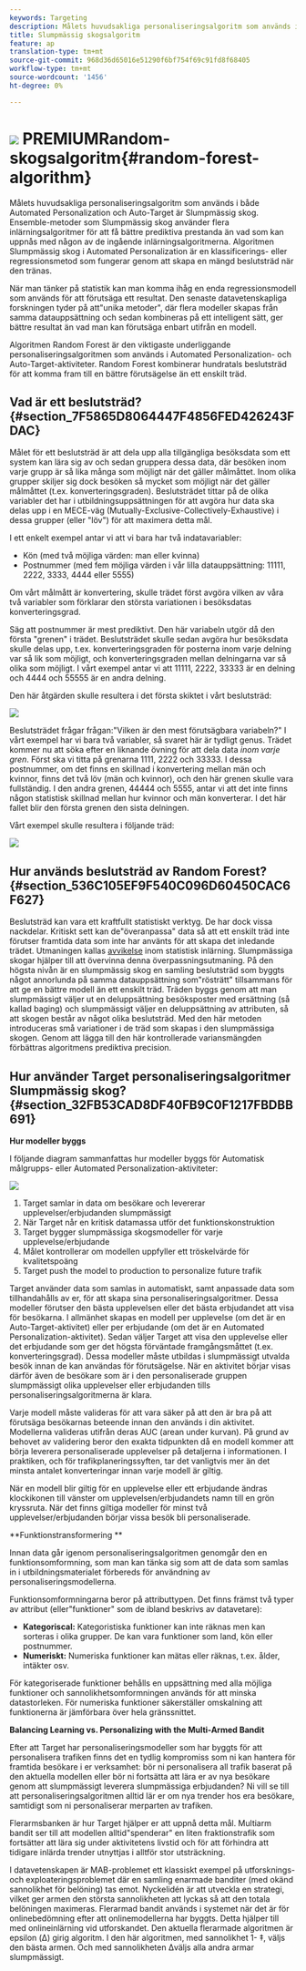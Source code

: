 ```yaml
---
keywords: Targeting
description: Målets huvudsakliga personaliseringsalgoritm som används i både Automated Personalization och Auto-Target är Slumpmässig skog. Ensemble-metoder som Slumpmässig skog använder flera inlärningsalgoritmer för att få bättre prediktiva prestanda än vad som kan uppnås med någon av de ingående inlärningsalgoritmerna. Algoritmen Slumpmässig skog i Automated Personalization är en klassificerings- eller regressionsmetod som fungerar genom att skapa en mängd beslutsträd när den tränas.
title: Slumpmässig skogsalgoritm
feature: ap
translation-type: tm+mt
source-git-commit: 968d36d65016e51290f6bf754f69c91fd8f68405
workflow-type: tm+mt
source-wordcount: '1456'
ht-degree: 0%

---
```



# ![](/help/assets/premium.png) PREMIUMRandom-skogsalgoritm{#random-forest-algorithm}

Målets huvudsakliga personaliseringsalgoritm som används i både Automated Personalization och Auto-Target är Slumpmässig skog. Ensemble-metoder som Slumpmässig skog använder flera inlärningsalgoritmer för att få bättre prediktiva prestanda än vad som kan uppnås med någon av de ingående inlärningsalgoritmerna. Algoritmen Slumpmässig skog i Automated Personalization är en klassificerings- eller regressionsmetod som fungerar genom att skapa en mängd beslutsträd när den tränas.

När man tänker på statistik kan man komma ihåg en enda regressionsmodell som används för att förutsäga ett resultat. Den senaste datavetenskapliga forskningen tyder på att&quot;unika metoder&quot;, där flera modeller skapas från samma datauppsättning och sedan kombineras på ett intelligent sätt, ger bättre resultat än vad man kan förutsäga enbart utifrån en modell.

Algoritmen Random Forest är den viktigaste underliggande personaliseringsalgoritmen som används i Automated Personalization- och Auto-Target-aktiviteter. Random Forest kombinerar hundratals beslutsträd för att komma fram till en bättre förutsägelse än ett enskilt träd.

## Vad är ett beslutsträd? {#section_7F5865D8064447F4856FED426243FDAC}

Målet för ett beslutsträd är att dela upp alla tillgängliga besöksdata som ett system kan lära sig av och sedan gruppera dessa data, där besöken inom varje grupp är så lika många som möjligt när det gäller målmåttet. Inom olika grupper skiljer sig dock besöken så mycket som möjligt när det gäller målmåttet (t.ex. konverteringsgraden). Beslutsträdet tittar på de olika variabler det har i utbildningsuppsättningen för att avgöra hur data ska delas upp i en MECE-väg (Mutually-Exclusive-Collectively-Exhaustive) i dessa grupper (eller &quot;löv&quot;) för att maximera detta mål.

I ett enkelt exempel antar vi att vi bara har två indatavariabler:

* Kön (med två möjliga värden: man eller kvinna)
* Postnummer (med fem möjliga värden i vår lilla datauppsättning: 11111, 2222, 3333, 4444 eller 5555)

Om vårt målmått är konvertering, skulle trädet först avgöra vilken av våra två variabler som förklarar den största variationen i besöksdatas konverteringsgrad.

Säg att postnummer är mest prediktivt. Den här variabeln utgör då den första &quot;grenen&quot; i trädet. Beslutsträdet skulle sedan avgöra hur besöksdata skulle delas upp, t.ex. konverteringsgraden för posterna inom varje delning var så lik som möjligt, och konverteringsgraden mellan delningarna var så olika som möjligt. I vårt exempel antar vi att 11111, 2222, 33333 är en delning och 4444 och 55555 är en andra delning.

Den här åtgärden skulle resultera i det första skiktet i vårt beslutsträd:

![](assets/decsion_tree_1.png)

Beslutsträdet frågar frågan:&quot;Vilken är den mest förutsägbara variabeln?&quot; I vårt exempel har vi bara två variabler, så svaret här är tydligt genus. Trädet kommer nu att söka efter en liknande övning för att dela data *inom varje gren*. Först ska vi titta på grenarna 1111, 2222 och 33333. I dessa postnummer, om det finns en skillnad i konvertering mellan män och kvinnor, finns det två löv (män och kvinnor), och den här grenen skulle vara fullständig. I den andra grenen, 44444 och 5555, antar vi att det inte finns någon statistisk skillnad mellan hur kvinnor och män konverterar. I det här fallet blir den första grenen den sista delningen.

Vårt exempel skulle resultera i följande träd:

![](assets/decsion_tree_2.png)

## Hur används beslutsträd av Random Forest? {#section_536C105EF9F540C096D60450CAC6F627}

Beslutsträd kan vara ett kraftfullt statistiskt verktyg. De har dock vissa nackdelar. Kritiskt sett kan de&quot;överanpassa&quot; data så att ett enskilt träd inte förutser framtida data som inte har använts för att skapa det inledande trädet. Utmaningen kallas [avvikelse](https://en.wikipedia.org/wiki/Bias%E2%80%93variance_tradeoff) inom statistisk inlärning. Slumpmässiga skogar hjälper till att övervinna denna överpassningsutmaning. På den högsta nivån är en slumpmässig skog en samling beslutsträd som byggts något annorlunda på samma datauppsättning som&quot;rösträtt&quot; tillsammans för att ge en bättre modell än ett enskilt träd. Träden byggs genom att man slumpmässigt väljer ut en deluppsättning besöksposter med ersättning (så kallad baging) och slumpmässigt väljer en deluppsättning av attributen, så att skogen består av något olika beslutsträd. Med den här metoden introduceras små variationer i de träd som skapas i den slumpmässiga skogen. Genom att lägga till den här kontrollerade variansmängden förbättras algoritmens prediktiva precision.

## Hur använder Target personaliseringsalgoritmer Slumpmässig skog? {#section_32FB53CAD8DF40FB9C0F1217FBDBB691}

**Hur modeller byggs**

I följande diagram sammanfattas hur modeller byggs för Automatisk målgrupps- eller Automated Personalization-aktiviteter:

![](assets/random_forest_flow.png)

1. Target samlar in data om besökare och levererar upplevelser/erbjudanden slumpmässigt
1. När Target når en kritisk datamassa utför det funktionskonstruktion
1. Target bygger slumpmässiga skogsmodeller för varje upplevelse/erbjudande
1. Målet kontrollerar om modellen uppfyller ett tröskelvärde för kvalitetspoäng
1. Target push the model to production to personalize future trafik

Target använder data som samlas in automatiskt, samt anpassade data som tillhandahålls av er, för att skapa sina personaliseringsalgoritmer. Dessa modeller förutser den bästa upplevelsen eller det bästa erbjudandet att visa för besökarna. I allmänhet skapas en modell per upplevelse (om det är en Auto-Target-aktivitet) eller per erbjudande (om det är en Automated Personalization-aktivitet). Sedan väljer Target att visa den upplevelse eller det erbjudande som ger det högsta förväntade framgångsmåttet (t.ex. konverteringsgrad). Dessa modeller måste utbildas i slumpmässigt utvalda besök innan de kan användas för förutsägelse. När en aktivitet börjar visas därför även de besökare som är i den personaliserade gruppen slumpmässigt olika upplevelser eller erbjudanden tills personaliseringsalgoritmerna är klara.

Varje modell måste valideras för att vara säker på att den är bra på att förutsäga besökarnas beteende innan den används i din aktivitet. Modellerna valideras utifrån deras AUC (arean under kurvan). På grund av behovet av validering beror den exakta tidpunkten då en modell kommer att börja leverera personaliserade upplevelser på detaljerna i informationen. I praktiken, och för trafikplaneringssyften, tar det vanligtvis mer än det minsta antalet konverteringar innan varje modell är giltig.

När en modell blir giltig för en upplevelse eller ett erbjudande ändras klockikonen till vänster om upplevelsen/erbjudandets namn till en grön kryssruta. När det finns giltiga modeller för minst två upplevelser/erbjudanden börjar vissa besök bli personaliserade.

**Funktionstransformering **

Innan data går igenom personaliseringsalgoritmen genomgår den en funktionsomformning, som man kan tänka sig som att de data som samlas in i utbildningsmaterialet förbereds för användning av personaliseringsmodellerna.

Funktionsomformningarna beror på attributtypen. Det finns främst två typer av attribut (eller&quot;funktioner&quot; som de ibland beskrivs av datavetare):

* **Kategoriscal:** Kategoristiska funktioner kan inte räknas men kan sorteras i olika grupper. De kan vara funktioner som land, kön eller postnummer.
* **Numeriskt:** Numeriska funktioner kan mätas eller räknas, t.ex. ålder, intäkter osv.

För kategoriserade funktioner behålls en uppsättning med alla möjliga funktioner och sannolikhetsomformningen används för att minska datastorleken. För numeriska funktioner säkerställer omskalning att funktionerna är jämförbara över hela gränssnittet.

**Balancing Learning vs. Personalizing with the Multi-Armed Bandit**

Efter att Target har personaliseringsmodeller som har byggts för att personalisera trafiken finns det en tydlig kompromiss som ni kan hantera för framtida besökare i er verksamhet: bör ni personalisera all trafik baserat på den aktuella modellen eller bör ni fortsätta att lära er av nya besökare genom att slumpmässigt leverera slumpmässiga erbjudanden? Ni vill se till att personaliseringsalgoritmen alltid lär er om nya trender hos era besökare, samtidigt som ni personaliserar merparten av trafiken.

Flerarmsbanken är hur Target hjälper er att uppnå detta mål. Multiarm bandit ser till att modellen alltid&quot;spenderar&quot; en liten fraktionstrafik som fortsätter att lära sig under aktivitetens livstid och för att förhindra att tidigare inlärda trender utnyttjas i alltför stor utsträckning.

I datavetenskapen är MAB-problemet ett klassiskt exempel på utforsknings- och exploateringsproblemet där en samling enarmade banditer (med okänd sannolikhet för belöning) tas emot. Nyckelidén är att utveckla en strategi, vilket ger armen den största sannolikheten att lyckas så att den totala belöningen maximeras. Flerarmad bandit används i systemet när det är för onlinebedömning efter att onlinemodellerna har byggts. Detta hjälper till med onlineinlärning vid utforskandet. Den aktuella flerarmade algoritmen är epsilon (Δ) girig algoritm. I den här algoritmen, med sannolikhet 1- ‡, väljs den bästa armen. Och med sannolikheten Δväljs alla andra armar slumpmässigt.
